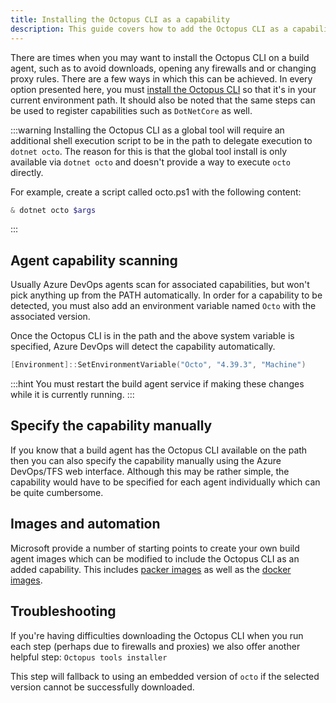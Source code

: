 ```yaml
---
title: Installing the Octopus CLI as a capability
description: This guide covers how to add the Octopus CLI as a capability to your Azure DevOps/TFS custom build agents.
---
```


There are times when you may want to install the Octopus CLI on a build agent, such as to avoid downloads, opening any firewalls and or changing proxy rules. There are a few ways in which this can be
achieved. In every option presented here, you must [install the Octopus CLI](/docs/octopus-rest-api/octopus-cli/index.md) so that it's in your current environment path. It should also be noted
that the same steps can be used to register capabilities such as `DotNetCore` as well.

:::warning
Installing the Octopus CLI as a global tool will require an additional shell execution script to be in the path to delegate execution to `dotnet octo`. The reason for this is that the global tool install is only available via `dotnet octo` and doesn't
provide a way to execute `octo` directly.

For example, create a script called octo.ps1 with the following content:
```powershell
& dotnet octo $args
```
:::

## Agent capability scanning

Usually Azure DevOps agents scan for associated capabilities, but won't pick anything up from the PATH automatically. In order for a capability to be detected, you must also add an environment variable named `Octo` with the associated
version.


Once the Octopus CLI is in the path and the above system variable is specified, Azure DevOps will detect the capability automatically.

```powershell
[Environment]::SetEnvironmentVariable("Octo", "4.39.3", "Machine")
```

:::hint
You must restart the build agent service if making these changes while it is currently running.
:::

## Specify the capability manually

If you know that a build agent has the Octopus CLI available on the path then you can also specify the capability manually using the Azure DevOps/TFS web interface. Although this may be rather simple, the capability would have to be specified for
each agent individually which can be quite cumbersome.


## Images and automation

Microsoft provide a number of starting points to create your own build agent images which can be modified to include the Octopus CLI as an added capability. This includes [packer images](https://github.com/Microsoft/vsts-image-generation) as well as the [docker images](https://github.com/Microsoft/vsts-agent-docker).

## Troubleshooting

If you're having difficulties downloading the Octopus CLI when you run each step (perhaps due to firewalls and proxies) we also offer another helpful step: `Octopus tools installer`


This step will fallback to using an embedded version of `octo` if the selected version cannot be successfully downloaded.
